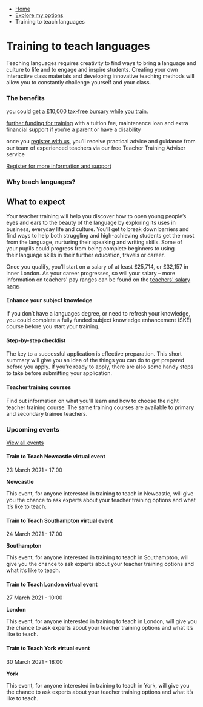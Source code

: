 *   [Home](/)
*   [Explore my options](/explore-my-options)
*   Training to teach languages

Training to teach languages
===========================

Teaching languages requires creativity to find ways to bring a language and culture to life and to engage and inspire students. Creating your own interactive class materials and developing innovative teaching methods will allow you to constantly challenge yourself and your class. 

### The benefits

you could get [a £10,000 tax-free bursary while you train](/node/2348).

[further funding for training](https://getintoteaching.education.gov.uk/funding-my-teacher-training) with a tuition fee, maintenance loan and extra financial support if you're a parent or have a disability 

once you [register with us](https://register.getintoteaching.education.gov.uk/register), you’ll receive practical advice and guidance from our team of experienced teachers via our free Teacher Training Adviser service  

[Register for more information and support](https://register.getintoteaching.education.gov.uk/register)

### Why teach languages?

What to expect   
-----------------

Your teacher training will help you discover how to open young people’s eyes and ears to the beauty of the language by exploring its uses in business, everyday life and culture. You’ll get to break down barriers and find ways to help both struggling and high-achieving students get the most from the language, nurturing their speaking and writing skills. Some of your pupils could progress from being complete beginners to using their language skills in their further education, travels or career. 

Once you qualify, you’ll start on a salary of at least £25,714, or £32,157 in inner London. As your career progresses, so will your salary – more information on teachers' pay ranges can be found on the [teachers' salary page](http://getintoteaching.education.gov.uk/teachers-salary-and-teaching-benefits/teachers-pay-scale-salary).

[](https://getintoteaching.education.gov.uk/explore-my-options/teacher-training-routes/subject-knowledge-enhancement-ske-courses)

#### Enhance your subject knowledge

If you don’t have a languages degree, or need to refresh your knowledge, you could complete a fully funded subject knowledge enhancement (SKE) course before you start your training.

[](https://getintoteaching.education.gov.uk/how-to-apply/your-steps-to-teacher-training)

#### Step-by-step checklist

The key to a successful application is effective preparation. This short summary will give you an idea of the things you can do to get prepared before you apply. If you’re ready to apply, there are also some handy steps to take before submitting your application.

[](https://getintoteaching.education.gov.uk/explore-my-options/postgraduate-teacher-training-courses)

#### Teacher training courses

Find out information on what you'll learn and how to choose the right teacher training course. The same training courses are available to primary and secondary trainee teachers.

### Upcoming events

[View all events](/teaching-events)

[](/teaching-events/train-to-teach-events/train-to-teach-newcastle-virtual-event-230321)

#### Train to Teach Newcastle virtual event

23 March 2021 - 17:00

**Newcastle**

This event, for anyone interested in training to teach in Newcastle, will give you the chance to ask experts about your teacher training options and what it’s like to teach.

[](/teaching-events/train-to-teach-events/train-to-teach-southampton-virtual-event-240321)

#### Train to Teach Southampton virtual event

24 March 2021 - 17:00

**Southampton**

This event, for anyone interested in training to teach in Southampton, will give you the chance to ask experts about your teacher training options and what it’s like to teach.

[](/teaching-events/train-to-teach-events/train-to-teach-london-virtual-event-270321)

#### Train to Teach London virtual event

27 March 2021 - 10:00

**London**

This event, for anyone interested in training to teach in London, will give you the chance to ask experts about your teacher training options and what it’s like to teach.

[](/teaching-events/train-to-teach-events/train-to-teach-york-virtual-event-300321)

#### Train to Teach York virtual event

30 March 2021 - 18:00

**York**

This event, for anyone interested in training to teach in York, will give you the chance to ask experts about your teacher training options and what it’s like to teach.